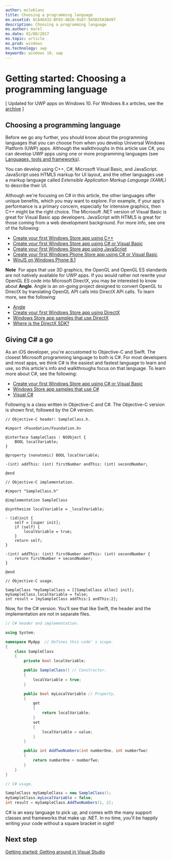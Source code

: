 ---author: mcleblanctitle: Choosing a programming languagems.assetid: 6CA46432-BF03-4B20-9187-565B3503B497description: Choosing a programming languagems.author: marklms.date: 02/08/2017ms.topic: articlems.prod: windowsms.technology: uwpkeywords: windows 10, uwp---# Getting started: Choosing a programming language\[ Updated for UWP apps on Windows 10. For Windows 8.x articles, see the [archive](http://go.microsoft.com/fwlink/p/?linkid=619132) \]## Choosing a programming languageBefore we go any further, you should know about the programming languages that you can choose from when you develop Universal Windows Platform (UWP) apps. Although the walkthroughs in this article use C#, you can develop UWP apps using one or more programming languages (see [Languages, tools and frameworks](https://msdn.microsoft.com/library/windows/apps/dn465799)).You can develop using C++, C#, Microsoft Visual Basic, and JavaScript. JavaScript uses HTML5 markup for UI layout, and the other languages use a markup language called *Extensible Application Markup Language (XAML)* to describe their UI.Although we're focusing on C# in this article, the other languages offer unique benefits, which you may want to explore. For example, if your app's performance is a primary concern, especially for intensive graphics, then C++ might be the right choice. The Microsoft .NET version of Visual Basic is great for Visual Basic app developers. JavaScript with HTML5 is great for those coming from a web development background. For more info, see one of the following:-   [Create your first Windows Store app using C++](https://msdn.microsoft.com/library/windows/apps/hh974580)-   [Create your first Windows Store app using C# or Visual Basic](https://msdn.microsoft.com/library/windows/apps/hh974581)-   [Create your first Windows Store app using JavaScript](https://msdn.microsoft.com/library/windows/apps/br211385)-   [Create your first Windows Phone Store app using C# or Visual Basic](http://go.microsoft.com/fwlink/p/?LinkID=397877)-   [WinJS on Windows Phone 8.1](http://go.microsoft.com/fwlink/p/?LinkID=397879)**Note**  For apps that use 3D graphics, the OpenGL and OpenGL ES standards are not natively available for UWP apps. If you would rather not rewrite your OpenGL ES code into Microsoft DirectX, you may be interested to know about **Angle**. Angle is an on-going project designed to convert OpenGL to DirectX by translating OpenGL API calls into DirectX API calls. To learn more, see the following:-   [Angle](https://code.google.com/p/angleproject/)-   [Create your first Windows Store app using DirectX](https://msdn.microsoft.com/library/windows/apps/br229580)-   [Windows Store app samples that use DirectX](http://go.microsoft.com/fwlink/p/?LinkId=263603)-   [Where is the DirectX SDK?](https://msdn.microsoft.com/library/windows/desktop/ee663275)## Giving C# a goAs an iOS developer, you're accustomed to Objective-C and Swift. The closest Microsoft programming language to both is C#. For most developers and most apps, we think C# is the easiest and fastest language to learn and use, so this article's info and walkthroughs focus on that language. To learn more about C#, see the following:-   [Create your first Windows Store app using C# or Visual Basic](https://msdn.microsoft.com/library/windows/apps/hh974581)-   [Windows Store app samples that use C#](http://go.microsoft.com/fwlink/p/?LinkId=263453)-   [Visual C#](http://go.microsoft.com/fwlink/p/?LinkId=263450)Following is a class written in Objective-C and C#. The Objective-C version is shown first, followed by the C# version.```obj-c// Objective-C header: SampleClass.h.#import <Foundation/Foundation.h>@interface SampleClass : NSObject {    BOOL localVariable;}@property (nonatomic) BOOL localVariable;-(int) addThis: (int) firstNumber andThis: (int) secondNumber;@end``````obj-c// Objective-C implementation.#import "SampleClass.h"@implementation SampleClass@synthesize localVariable = _localVariable;- (id)init {    self = [super init];    if (self) {        localVariable = true;    }    return self;}-(int) addThis: (int) firstNumber andThis: (int) secondNumber {    return firstNumber + secondNumber;}@end``````obj-c// Objective-C usage.SampleClass *mySampleClass = [[SampleClass alloc] init];mySampleClass.localVariable = false;int result = [mySampleClass addThis:1 andThis:2];```Now, for the C# version. You'll see that like Swift, the header and the implementation are not in separate files.```csharp// C# header and implementation.using System;namespace MyApp  // Defines this code' s scope.{    class SampleClass    {        private bool localVariable;        public SampleClass() // Constructor.        {            localVariable = true;        }        public bool myLocalVariable // Property.        {            get            {                return localVariable;            }            set            {                localVariable = value;             }        }        public int AddTwoNumbers(int numberOne, int numberTwo)        {            return numberOne + numberTwo;        }            }}``````csharp// C# usage.SampleClass mySampleClass = new SampleClass();mySampleClass.myLocalVariable = false;int result = mySampleClass.AddTwoNumbers(1, 2);```C# is an easy language to pick up, and comes with the many support classes and frameworks that make up .NET. In no time, you'll be happily writing your code without a square bracket in sight!## Next step[Getting started: Getting around in Visual Studio](getting-started-getting-around-in-visual-studio.md)